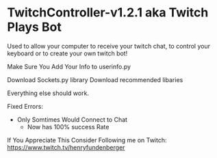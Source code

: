 # TwitchController-v1.2.1 aka Twitch Plays Bot
Used to allow your computer to receive your twitch chat, to control your keyboard or to create your own twitch bot!


Make Sure You Add Your Info to userinfo.py

Download Sockets.py library
Download recommended libaries 

Everything else should work. 

Fixed Errors:
- Only Somtimes Would Connect to Chat
  - Now has 100% success Rate



If You Appreciate This Consider Following me on Twitch: https://www.twitch.tv/henryfundenberger
